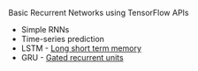 Basic Recurrent Networks using TensorFlow APIs
* Simple RNNs 
* Time-series prediction
* LSTM - [Long short term memory](http://colah.github.io/posts/2015-08-Understanding-LSTMs/)
* GRU - [Gated recurrent units](https://deeplearning4j.org/lstm.html)
